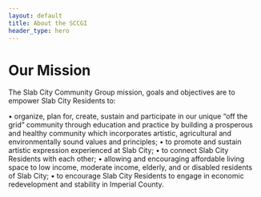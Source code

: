 ```yaml
---
layout: default
title: About the SCCGI
header_type: hero
---
```


# Our Mission
The Slab City Community Group mission, goals and objectives are to empower Slab City Residents to:

• organize, plan for, create, sustain and participate in our unique “off the grid” community through education and practice by building a prosperous and healthy community which incorporates artistic, agricultural and environmentally sound values and principles;
• to promote and sustain artistic expression experienced at Slab City;
• to connect Slab City Residents with each other;
• allowing and encouraging affordable living space to low income, moderate income, elderly, and or disabled residents of Slab City;
• to encourage Slab City Residents to engage in economic redevelopment and stability in Imperial County.
